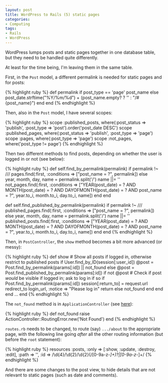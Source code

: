 ```yaml
---
layout: post
title: WordPress to Rails (5) static pages
categories:
- Computing
tags:
- Rails
- WordPress
---
```

WordPress lumps posts and static pages together in one database table, but they need to be handled quite differently.

At least for the time being, I'm leaving them in the same table.

First, in the <code>Post</code> model, a different permalink is needed for static pages and for posts:

{% highlight ruby %}
  def permalink
    if post_type == 'page'
      post_name
    else
      post_date.strftime("%Y/%m/%d") + (post_name.empty? ? '' : "/#{post_name}")
    end
  end
{% endhighlight %}

Then, also in the <code>Post</code> model, I have several scopes:

{% highlight ruby %}
  scope :published_posts, where(:post_status =&gt; 'publish', :post_type =&gt; 'post').order('post_date DESC')
  scope :published_pages, where(:post_status =&gt; 'publish', :post_type =&gt; 'page')
  scope :pages, where(:post_type =&gt; 'page')
  scope :not_pages, where('post_type != page')
{% endhighlight %}

Then two different methods to find posts, depending on whether the user is logged in or not (see below):

{% highlight ruby %}
  def self.find_by_permalink(permalink)
    if permalink !~ /\//
      pages.find(:first, :conditions =&gt; ["post_name = ?", permalink])
    else      
      year, month, day, name = permalink.split('/')
      name ||= ''
      not_pages.find(:first, :conditions =&gt; ["YEAR(post_date) = ? AND MONTH(post_date) = ? AND DAYOFMONTH(post_date) = ? AND post_name = ?", year.to_i, month.to_i, day.to_i, name])
    end
  end

  def self.find_published_by_permalink(permalink)
    if permalink !~ /\//
      published_pages.find(:first, :conditions =&gt; ["post_name = ?", permalink])
    else
      year, month, day, name = permalink.split('/')
      name ||= ''
      published_posts.find(:first, :conditions =&gt; ["YEAR(post_date) = ? AND MONTH(post_date) = ? AND DAYOFMONTH(post_date) = ? AND post_name = ?", year.to_i, month.to_i, day.to_i, name])
    end
  end
{% endhighlight %}

Then, in <code>PostController</code>, the <code>show</code> method becomes a bit more advanced (or messy):

{% highlight ruby %}
  def show
    # Show all posts if logged in, otherwise restrict to published posts
    if User.find_by_ID(session[:user_id])
      @post = Post.find_by_permalink(params[:id]) || not_found
    else
      @post = Post.find_published_by_permalink(params[:id])
      if not @post
        # Check if post _would_ be visible if logged in; ask to log in if so
        if Post.find_by_permalink(params[:id])
          session[:return_to] = request.url
          redirect_to login_url, :notice =&gt; "Please log in"
          return
        else
          not_found
        end
      end
    end
    ...
  end
{% endhighlight %}

The <code>not_found</code> method is in <code>ApplicationController</code> (see <a href="http://stackoverflow.com/questions/2385799/how-to-redirect-to-a-404-in-rails/7099193">here</a>):

{% highlight ruby %}
  def not_found
    raise ActionController::RoutingError.new('Not Found')
  end
{% endhighlight %}

<code>routes.rb</code> needs to be changed, to route (say) <code>.../about</code> to the appropriate page, with the following line going <em>after</em> all the other routing information (but before the <code>root</code> statement):

{% highlight ruby %}
  resources :posts, :only => [:show, :update, :destroy, :edit], :path => '', :id => /\d{4}\/\d{2}\/\d{2}(\/[0-9a-z\-_]+)?|[0-9a-z\-_]+/
{% endhighlight %}

And there are some changes to the post view, to hide details that are not relevant to static pages (such as date and comments).